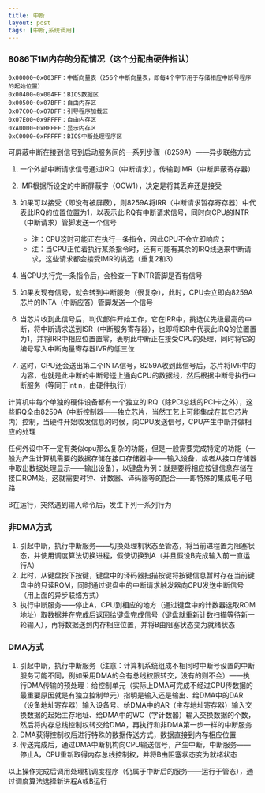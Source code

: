 ```yaml
---
title: 中断
layout: post
tags: [中断,系统调用]
---
```




### 8086下1M内存的分配情况（这个分配由硬件指认）

```
0x00000~0x003FF：中断向量表（256个中断向量表，即每4个字节用于存储相应中断号程序的起始位置）
0x00400~0x004FF：BIOS数据区
0x00500~0x07BFF：自由内存区
0x07C00~0x07DFF：引导程序加载区
0x07E00~0x9FFFF：自由内存区
0xA0000~0xBFFFF：显示内存区
0xC0000~0xFFFFF：BIOS中断处理程序区
```

可屏蔽中断在接到信号到启动服务间的一系列步骤（8259A）——异步联络方式






1. 一个外部中断请求信号通过IRQ（中断请求），传输到IMR（中断屏蔽寄存器）
2. IMR根据所设定的中断屏蔽字（OCW1），决定是将其丢弃还是接受

3. 如果可以接受（即没有被屏蔽），则8259A将IRR（中断请求暂存寄存器）中代表此IRQ的位置位置为1，以表示此IRQ有中断请求信号，同时向CPU的INTR（中断请求）管脚发送一个信号

    * 注：CPU这时可能正在执行一条指令，因此CPU不会立即响应；
    * 注：当CPU正忙着执行某条指令时，还有可能有其余的IRQ线送来中断请求，这些请求都会接受IMR的挑选（重复2和3）

4. 当CPU执行完一条指令后，会检查一下INTR管脚是否有信号

5. 如果发现有信号，就会转到中断服务（很复杂），此时，CPU会立即向8259A芯片的INTA（中断应答）管脚发送一个信号

6. 当芯片收到此信号后，判优部件开始工作，它在IRR中，挑选优先级最高的中断，将中断请求送到ISR（中断服务寄存器），也即将ISR中代表此IRQ的位置置为1，并将IRR中相应位置置零，表明此中断正在接受CPU的处理，同时将它的编号写入中断向量寄存器IVR的低三位

7. 这时，CPU还会送出第二个INTA信号，8259A收到此信号后，芯片将IVR中的内容，也就是此中断的中断号送上通向CPU的数据线，然后根据中断号执行中断服务（等同于int n，由硬件执行）






计算机中每个单独的硬件设备都有一个独立的IRQ（除PCI总线的PCI卡之外），这些IRQ全由8259A（中断控制器——独立芯片，当然工艺上可能集成在其它芯片内）控制，当硬件开始收发信息的时候，向CPU发送信号，CPU产生中断并做相应的处理




任何外设中不一定有类似cpu那么复杂的功能，但是一般需要完成特定的功能（一般为产生计算机需要的数据存储在接口存储器中——输入设备，或者从接口存储器中取出数据处理显示——输出设备），以键盘为例：就是要将相应按键信息存储在接口ROM处，这就需要时钟、计数器、译码器等的配合——即特殊的集成电子电路











B在运行，突然遇到输入命令后，发生下列一系列行为

### 非DMA方式

1. 引起中断，执行中断服务——切换处理机状态至管态，将当前进程置为阻塞状态，并使用调度算法切换进程，假使切换到A（并且假设B完成输入前一直运行A）
2. 此时，从键盘按下按键，键盘中的译码器扫描按键将按键信息暂时存在当前键盘中的只读ROM，同时通过键盘中的中断请求触发器向CPU发送中断信号（用上面的异步联络方式）
3. 执行中断服务——停止A，CPU到相应的地方（通过键盘中的计数器选取ROM地址）取数据并在完成后返回给键盘完成信号（键盘就重新计数扫描等待新一轮输入），再将数据送到内存相应位置，并将B由阻塞状态变为就绪状态

### DMA方式

1. 引起中断，执行中断服务（注意：计算机系统组成不相同时中断号设置的中断服务可能不同，例如采用DMA的会有总线权限转交，没有的则不会）——执行DMA传输的预处理：给控制单元（实际上DMA可完成不经过CPU传数据的最重要原因就是有独立控制单元）指明是输入还是输出、给DMA中的DAR（设备地址寄存器）输入设备号、给DMA中的AR（主存地址寄存器）输入交换数据的起始主存地址、给DMA中的WC（字计数器）输入交换数据的个数，然后将内存总线控制权转交给DMA，再执行和非DMA第一步一样的中断服务
2. DMA获得控制权后进行特殊的数据传送方式，数据直接到内存相应位置
3. 传送完成后，通过DMA中断机构向CPU输送信号，产生中断，中断服务——停止A，CPU重新取得内存总线控制权，并将B由阻塞状态变为就绪状态

以上操作完成后调用处理机调度程序（仍属于中断后的服务——运行于管态），通过调度算法选择新进程A或B运行
